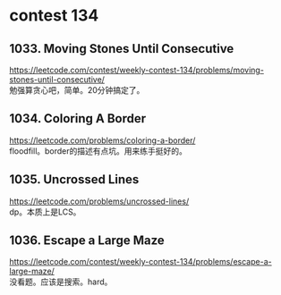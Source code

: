 # contest 134
## 1033. Moving Stones Until Consecutive  
https://leetcode.com/contest/weekly-contest-134/problems/moving-stones-until-consecutive/   
勉强算贪心吧，简单。20分钟搞定了。
## 1034. Coloring A Border 
https://leetcode.com/problems/coloring-a-border/    
floodfill。border的描述有点坑。用来练手挺好的。
## 1035. Uncrossed Lines 
https://leetcode.com/problems/uncrossed-lines/    
dp。本质上是LCS。
## 1036. Escape a Large Maze  
https://leetcode.com/contest/weekly-contest-134/problems/escape-a-large-maze/    
没看题。应该是搜索。hard。
